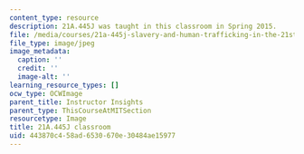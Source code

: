 ```yaml
---
content_type: resource
description: 21A.445J was taught in this classroom in Spring 2015.
file: /media/courses/21a-445j-slavery-and-human-trafficking-in-the-21st-century-spring-2015/443870c458ad6530670e30484ae15977_21A.445J_classroom.jpg
file_type: image/jpeg
image_metadata:
  caption: ''
  credit: ''
  image-alt: ''
learning_resource_types: []
ocw_type: OCWImage
parent_title: Instructor Insights
parent_type: ThisCourseAtMITSection
resourcetype: Image
title: 21A.445J classroom
uid: 443870c4-58ad-6530-670e-30484ae15977
---
```

